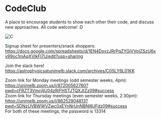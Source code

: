 # CodeClub
 A place to encourage students to show each other their code, and discuss new approaches. All code welcome! :D

![C](https://github.com/astrobenji/CodeClub/assets/45115981/f772cd26-d9d9-433c-9204-47d02fc2a572)

Signup sheet for presenters/snack shoppers: <https://docs.google.com/spreadsheets/d/1EN4DsyzJRrPqZYGjVVoIZSzU6xv99oc1mAqXVlkFI7U/edit?usp=sharing>

Join the slack here! <https://astrophysicsatunimelb.slack.com/archives/C05LY6L01KK>

Zoom link for Monday meetings (odd semester weeks, 4pm): <https://unimelb.zoom.us/j/87200562760?pwd=cFRZT3VmcjljU04zRjFHSTJTQXJtZz09#success>   
Zoom link for Thursday meetings (even semester weeks, 2.30pm): <https://unimelb.zoom.us/j/86252904813?pwd=SDNzUVBWWVZwc0xEYnNrUnNBNWJFdz09#success>  
For both of these meetings, the password is 13314

